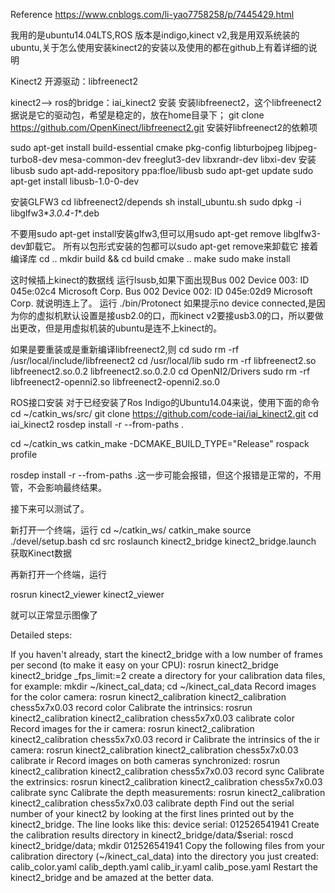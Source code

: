 Reference https://www.cnblogs.com/li-yao7758258/p/7445429.html

我用的是ubuntu14.04LTS,ROS 版本是indigo,kinect v2,我是用双系统装的ubuntu,关于怎么使用安装kinect2的安装以及使用的都在github上有着详细的说明

Kinect2 开源驱动：libfreenect2

kinect2--> ros的bridge：iai_kinect2
安装
安装libfreenect2，这个libfreenect2据说是它的驱动包，希望是稳定的，放在home目录下；
git clone https://github.com/OpenKinect/libfreenect2.git
安装好libfreenect2的依赖项

sudo apt-get install build-essential cmake pkg-config libturbojpeg libjpeg-turbo8-dev mesa-common-dev freeglut3-dev libxrandr-dev libxi-dev
安装libusb
sudo apt-add-repository ppa:floe/libusb
sudo apt-get update
sudo apt-get install libusb-1.0-0-dev
 
安装GLFW3
cd libfreenect2/depends
sh install_ubuntu.sh
sudo dpkg -i libglfw3*_3.0.4-1_*.deb
 
不要用sudo apt-get install安装glfw3,但可以用sudo apt-get remove libglfw3-dev卸载它。
所有以包形式安装的包都可以sudo apt-get remove来卸载它
接着编译库
cd ..
mkdir build && cd build
cmake ..
make
sudo make install

这时候插上kinect的数据线
运行lsusb,如果下面出现Bus 002 Device 003: ID 045e:02c4 Microsoft Corp.
Bus 002 Device 002: ID 045e:02d9 Microsoft Corp. 就说明连上了。
运行
  ./bin/Protonect
如果提示no device connected,是因为你的虚拟机默认设置是接usb2.0的口，而kinect v2要接usb3.0的口，所以要做出更改，但是用虚拟机装的ubuntu是连不上kinect的。

如果是要重装或是重新编译libfreenect2,则
cd
sudo rm -rf /usr/local/include/libfreenect2
cd /usr/local/lib
sudo rm -rf libfreenect2.so libfreenect2.so.0.2 libfreenect2.so.0.2.0
cd OpenNI2/Drivers
sudo rm -rf libfreenect2-openni2.so  libfreenect2-openni2.so.0
 
 
ROS接口安装
对于已经安装了Ros Indigo的Ubuntu14.04来说，使用下面的命令
cd ~/catkin_ws/src/
git clone https://github.com/code-iai/iai_kinect2.git
cd iai_kinect2
rosdep install -r --from-paths .

cd ~/catkin_ws
catkin_make -DCMAKE_BUILD_TYPE="Release"
rospack profile
 

rosdep install -r --from-paths .这一步可能会报错，但这个报错是正常的，不用管，不会影响最终结果。

接下来可以测试了。

新打开一个终端，运行
cd ~/catkin_ws/
catkin_make
source ./devel/setup.bash
cd src
roslaunch kinect2_bridge kinect2_bridge.launch
获取Kinect数据

再新打开一个终端，运行

rosrun kinect2_viewer kinect2_viewer

就可以正常显示图像了

Detailed steps:

If you haven't already, start the kinect2_bridge with a low number of frames per second (to make it easy on your CPU): 
    rosrun kinect2_bridge kinect2_bridge _fps_limit:=2
create a directory for your calibration data files, for example: 
    mkdir ~/kinect_cal_data; cd ~/kinect_cal_data
Record images for the color camera: 
    rosrun kinect2_calibration kinect2_calibration chess5x7x0.03 record color
Calibrate the intrinsics: 
    rosrun kinect2_calibration kinect2_calibration chess5x7x0.03 calibrate color
Record images for the ir camera: 
    rosrun kinect2_calibration kinect2_calibration chess5x7x0.03 record ir
Calibrate the intrinsics of the ir camera: 
    rosrun kinect2_calibration kinect2_calibration chess5x7x0.03 calibrate ir
Record images on both cameras synchronized: 
    rosrun kinect2_calibration kinect2_calibration chess5x7x0.03 record sync
Calibrate the extrinsics: 
    rosrun kinect2_calibration kinect2_calibration chess5x7x0.03 calibrate sync
Calibrate the depth measurements: 
    rosrun kinect2_calibration kinect2_calibration chess5x7x0.03 calibrate depth
Find out the serial number of your kinect2 by looking at the first lines printed out by the kinect2_bridge. The line looks like this: device serial: 012526541941
Create the calibration results directory in kinect2_bridge/data/$serial: 
    roscd kinect2_bridge/data; mkdir 012526541941
Copy the following files from your calibration directory (~/kinect_cal_data) into the directory you just created:                                       
    calib_color.yaml calib_depth.yaml calib_ir.yaml calib_pose.yaml
Restart the kinect2_bridge and be amazed at the better data.
